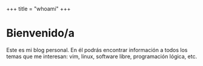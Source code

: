 +++
title = "whoami"
+++

# Bienvenido/a

Este es mi blog personal. En él podrás encontrar información a todos los temas que me interesan: vim, linux, software libre, programación lógica, etc.

